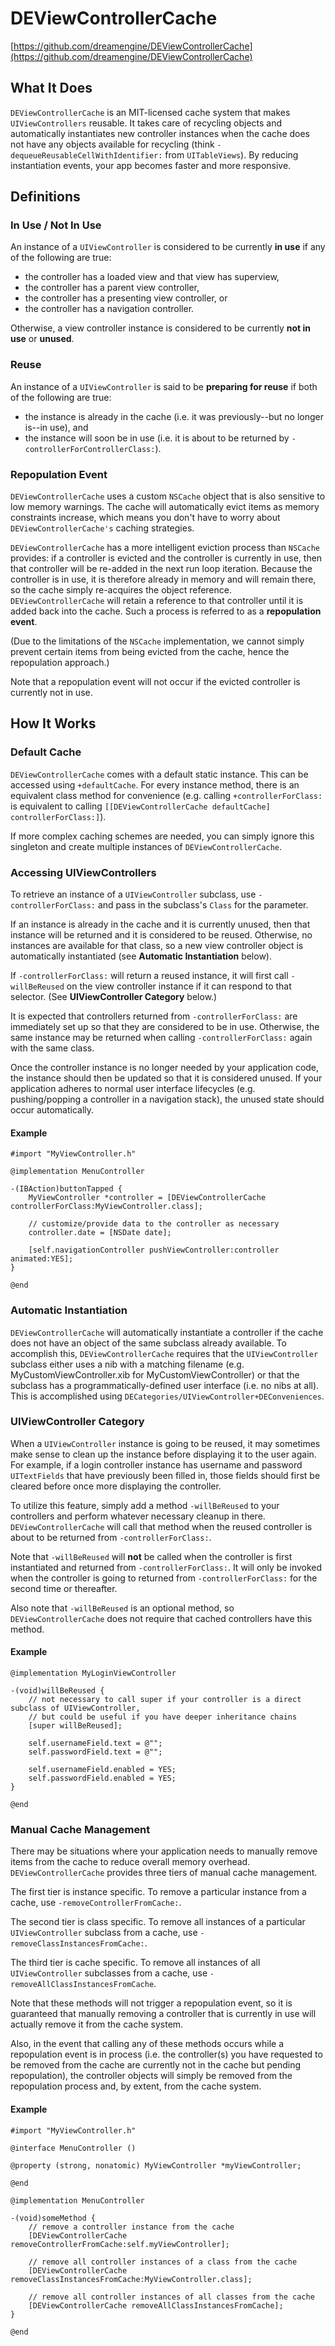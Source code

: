 # DEViewControllerCache

[https://github.com/dreamengine/DEViewControllerCache](https://github.com/dreamengine/DEViewControllerCache)

## What It Does

`DEViewControllerCache` is an MIT-licensed cache system that makes `UIViewControllers` reusable. It takes care of recycling objects and automatically instantiates new controller instances when the cache does not have any objects available for recycling (think `-dequeueReusableCellWithIdentifier:` from `UITableViews`). By reducing instantiation events, your app becomes faster and more responsive.

## Definitions

### In Use / Not In Use

An instance of a `UIViewController` is considered to be currently **in use** if any of the following are true:
 
* the controller has a loaded view and that view has superview,
* the controller has a parent view controller,
* the controller has a presenting view controller, or
* the controller has a navigation controller.
 
Otherwise, a view controller instance is considered to be currently **not in use** or **unused**.

### Reuse

An instance of a `UIViewController` is said to be **preparing for reuse** if both of the following are true:
 
 * the instance is already in the cache (i.e. it was previously--but no longer is--in use), and
 * the instance will soon be in use (i.e. it is about to be returned by `-controllerForControllerClass:`).

### Repopulation Event

`DEViewControllerCache` uses a custom `NSCache` object that is also sensitive to low memory warnings. The cache will automatically evict items as memory constraints increase, which means you don't have to worry about `DEViewControllerCache's` caching strategies.

`DEViewControllerCache` has a more intelligent eviction process than `NSCache` provides: if a controller is evicted and the controller is currently in use, then that controller will be re-added in the next run loop iteration. Because the controller is in use, it is therefore already in memory and will remain there, so the cache simply re-acquires the object reference. `DEViewControllerCache` will retain a reference to that controller until it is added back into the cache. Such a process is referred to as a **repopulation event**.

(Due to the limitations of the `NSCache` implementation, we cannot simply prevent certain items from being evicted from the cache, hence the repopulation approach.)

Note that a repopulation event will not occur if the evicted controller is currently not in use.

## How It Works

### Default Cache

`DEViewControllerCache` comes with a default static instance. This can be accessed using `+defaultCache`. For every instance method, there is an equivalent class method for convenience (e.g. calling `+controllerForClass:` is equivalent to calling `[[DEViewControllerCache defaultCache] controllerForClass:]`).

If more complex caching schemes are needed, you can simply ignore this singleton and create multiple instances of `DEViewControllerCache`.

### Accessing UIViewControllers

To retrieve an instance of a `UIViewController` subclass, use `-controllerForClass:` and pass in the subclass's `Class` for the parameter.

If an instance is already in the cache and it is currently unused, then that instance will be returned and it is considered to be reused. Otherwise, no instances are available for that class, so a new view controller object is automatically instantiated (see **Automatic Instantiation** below).

If `-controllerForClass:` will return a reused instance, it will first call `-willBeReused` on the view controller instance if it can respond to that selector. (See **UIViewController Category** below.)

It is expected that controllers returned from `-controllerForClass:` are immediately set up so that they are considered to be in use. Otherwise, the same instance may be returned when calling `-controllerForClass:` again with the same class.
 
Once the controller instance is no longer needed by your application code, the instance should then be updated so that it is considered unused. If your application adheres to normal user interface lifecycles (e.g. pushing/popping a controller in a navigation stack), the unused state should occur automatically.

#### Example

	#import "MyViewController.h"
	
	@implementation MenuController
	
	-(IBAction)buttonTapped {
		MyViewController *controller = [DEViewControllerCache controllerForClass:MyViewController.class];

		// customize/provide data to the controller as necessary
		controller.date = [NSDate date];

		[self.navigationController pushViewController:controller animated:YES];
	}
	
	@end
	
### Automatic Instantiation

`DEViewControllerCache` will automatically instantiate a controller if the cache does not have an object of the same subclass already available. To accomplish this, `DEViewControllerCache` requires that the `UIViewController` subclass either uses a nib with a matching filename (e.g. MyCustomViewController.xib for MyCustomViewController) or that the subclass has a programmatically-defined user interface (i.e. no nibs at all). This is accomplished using `DECategories/UIViewController+DEConveniences`.

### UIViewController Category

When a `UIViewController` instance is going to be reused, it may sometimes make sense to clean up the instance before displaying it to the user again. For example, if a login controller instance has username and password `UITextFields` that have previously been filled in, those fields should first be cleared before once more displaying the controller.

To utilize this feature, simply add a method `-willBeReused` to your controllers and perform whatever necessary cleanup in there. `DEViewControllerCache` will call that method when the reused controller is about to be returned from `-controllerForClass:`.

Note that `-willBeReused` will **not** be called when the controller is first instantiated and returned from `-controllerForClass:`. It will only be invoked when the controller is going to returned from `-controllerForClass:` for the second time or thereafter.

Also note that `-willBeReused` is an optional method, so `DEViewControllerCache` does not require that cached controllers have this method.

#### Example

	@implementation MyLoginViewController

	-(void)willBeReused {
		// not necessary to call super if your controller is a direct subclass of UIViewController,
		// but could be useful if you have deeper inheritance chains
		[super willBeReused];

		self.usernameField.text = @"";
		self.passwordField.text = @"";
		
		self.usernameField.enabled = YES;
		self.passwordField.enabled = YES;
	}
	
	@end

### Manual Cache Management

There may be situations where your application needs to manually remove items from the cache to reduce overall memory overhead. `DEViewControllerCache` provides three tiers of manual cache management.

The first tier is instance specific. To remove a particular instance from a cache, use `-removeControllerFromCache:`.

The second tier is class specific. To remove all instances of a particular `UIViewController` subclass from a cache, use `-removeClassInstancesFromCache:`.

The third tier is cache specific. To remove all instances of all `UIViewController` subclasses from a cache, use `-removeAllClassInstancesFromCache`.

Note that these methods will not trigger a repopulation event, so it is guaranteed that manually removing a controller that is currently in use will actually remove it from the cache system.

Also, in the event that calling any of these methods occurs while a repopulation event is in process (i.e. the controller(s) you have requested to be removed from the cache are currently not in the cache but pending repopulation), the controller objects will simply be removed from the repopulation process and, by extent, from the cache system.

#### Example

	#import "MyViewController.h"
	
	@interface MenuController ()
	
	@property (strong, nonatomic) MyViewController *myViewController;
	
	@end
	
	@implementation MenuController

	-(void)someMethod {
		// remove a controller instance from the cache
		[DEViewControllerCache removeControllerFromCache:self.myViewController];
		
		// remove all controller instances of a class from the cache
		[DEViewControllerCache removeClassInstancesFromCache:MyViewController.class];
		
		// remove all controller instances of all classes from the cache
		[DEViewControllerCache removeAllClassInstancesFromCache];
	}
	
	@end